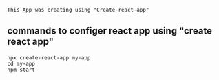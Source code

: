 ```
This App was creating using "Create-react-app"
```

## commands to configer react app using "create react app"

```
npx create-react-app my-app
cd my-app
npm start
```
